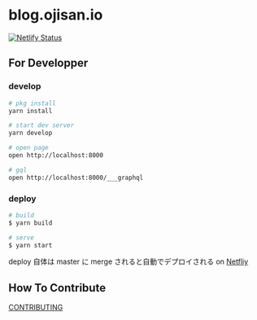 # blog.ojisan.io

[![Netlify Status](https://api.netlify.com/api/v1/badges/00c9f479-1c04-40eb-8ae6-2a15b372398b/deploy-status)](https://app.netlify.com/sites/amazing-goodall-59e3b0/deploys)

## For Developper

### develop

```sh
# pkg install
yarn install

# start dev server
yarn develop

# open page
open http://localhost:8000

# gql
open http://localhost:8000/___graphql
```

### deploy

```sh
# build
$ yarn build

# serve
$ yarn start
```

deploy 自体は master に merge されると自動でデプロイされる on [Netfliy](https://www.netlify.com/)

## How To Contribute

[CONTRIBUTING](https://github.com/sadnessOjisan/blog.ojisan.io/blob/master/.github/CONTRIBUTING.md)
